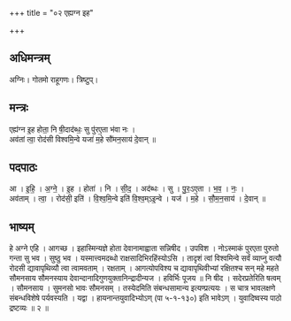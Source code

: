 +++
title = "०२ एह्यग्न इह"

+++
## अधिमन्त्रम्
अग्निः। गोतमो राहूगणः। त्रिष्टुप्।

## मन्त्रः
एह्य॑ग्न इ॒ह होता॒ नि षी॒दाद॑ब्धः॒ सु पु॑रए॒ता भ॑वा नः ।  
अव॑तां त्वा॒ रोद॑सी विश्वमि॒न्वे यजा॑ म॒हे सौ॑मन॒साय॑ दे॒वान् ॥

## पदपाठः
आ । इ॒हि॒ । अ॒ग्ने॒ । इ॒ह । होता॑ । नि । सी॒द॒ । अद॑ब्धः । सु । पु॒रः॒ऽए॒ता । भ॒व॒ । नः॒ ।  
अव॑ताम् । त्वा॒ । रोद॑सी॒ इति॑ । वि॒श्व॒मि॒न्वे इति॑ वि॒श्व॒म्ऽइ॒न्वे । यज॑ । म॒हे । सौ॒म॒न॒साय॑ । दे॒वान् ॥

## भाष्यम्
हे अग्ने एहि । आगच्छ । इहास्मिन्यज्ञे होता देवानामाह्वाता सन्निषीद । उपविश । नोऽस्माकं पुरएता पुरुतो गन्ता सु भव । सुष्ठु भव । यस्मात्त्वमदब्धो राक्षसादिभिरहिंस्योऽसि । तादृशं त्वां विश्वमिन्वे सर्वं व्याप्नु वत्यौ रोदसी द्यावापृथिव्यौ त्वा त्वामवताम् । रक्षताम् । आगत्योपविश्य च द्यावापृथिवीभ्यां रक्षितश्च सन् महे महते सौमनसाय सौमनस्याय देवान्दानादिगुणयुक्तानिन्द्रादीन्यज । हविर्भिः पूजय ॥ नि षीद । सदेरप्रतेरिति षत्वम् । सौमनसाय । सुमनसो भावः सौमनसम् । तस्येदमिति संबन्धसामान्य इत्यण्प्रत्ययः । स चात्र भावलक्षणे संबन्धविशेषे पर्यवस्यति । यद्वा । हायनान्तयुवादिभ्योऽण् (पा ५-१-१३०) इति भावेऽण् । युवादिष्वस्य पाठो द्रष्टव्यः ॥ २ ॥